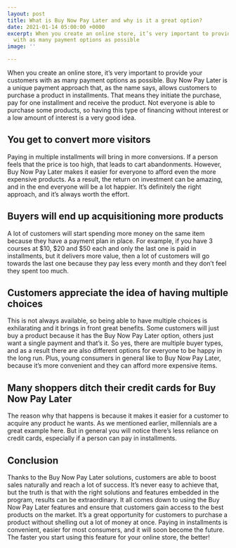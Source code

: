 ```yaml
---
layout: post
title: What is Buy Now Pay Later and why is it a great option?
date: 2021-01-14 05:00:00 +0000
excerpt: When you create an online store, it’s very important to provide your customers
  with as many payment options as possible
image: ''

---
```

When you create an online store, it’s very important to provide your customers with as many payment options as possible. Buy Now Pay Later is a unique payment approach that, as the name says, allows customers to purchase a product in installments. That means they initiate the purchase, pay for one installment and receive the product. Not everyone is able to purchase some products, so having this type of financing without interest or a low amount of interest is a very good idea.

## You get to convert more visitors

Paying in multiple installments will bring in more conversions. If a person feels that the price is too high, that leads to cart abandonments. However, Buy Now Pay Later makes it easier for everyone to afford even the more expensive products. As a result, the return on investment can be amazing, and in the end everyone will be a lot happier. It’s definitely the right approach, and it’s always worth the effort.

## Buyers will end up acquisitioning more products

A lot of customers will start spending more money on the same item because they have a payment plan in place. For example, if you have 3 courses at $10, $20 and $50 each and only the last one is paid in installments, but it delivers more value, then a lot of customers will go towards the last one because they pay less every month and they don’t feel they spent too much.

## Customers appreciate the idea of having multiple choices

This is not always available, so being able to have multiple choices is exhilarating and it brings in front great benefits. Some customers will just buy a product because it has the Buy Now Pay Later option, others just want a single payment and that’s it. So yes, there are multiple buyer types, and as a result there are also different options for everyone to be happy in the long run. Plus, young consumers in general like to Buy Now Pay Later, because it’s more convenient and they can afford more expensive items.

## Many shoppers ditch their credit cards for Buy Now Pay Later

The reason why that happens is because it makes it easier for a customer to acquire any product he wants. As we mentioned earlier, millennials are a great example here. But in general you will notice there’s less reliance on credit cards, especially if a person can pay in installments.

## Conclusion

Thanks to the Buy Now Pay Later solutions, customers are able to boost sales naturally and reach a lot of success. It’s never easy to achieve that, but the truth is that with the right solutions and features embedded in the program, results can be extraordinary. It all comes down to using the Buy Now Pay Later features and ensure that customers gain access to the best products on the market. It’s a great opportunity for customers to purchase a product without shelling out a lot of money at once. Paying in installments is convenient, easier for most consumers, and it will soon become the future. The faster you start using this feature for your online store, the better!